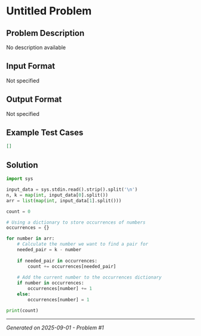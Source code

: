 # Untitled Problem

## Problem Description
No description available

## Input Format
Not specified

## Output Format
Not specified

## Example Test Cases
```json
[]
```

## Solution
```python
import sys

input_data = sys.stdin.read().strip().split('\n')
n, k = map(int, input_data[0].split())
arr = list(map(int, input_data[1].split()))

count = 0

# Using a dictionary to store occurrences of numbers
occurrences = {}

for number in arr:
    # Calculate the number we want to find a pair for
    needed_pair = k - number
    
    if needed_pair in occurrences:
        count += occurrences[needed_pair]
    
    # Add the current number to the occurrences dictionary
    if number in occurrences:
        occurrences[number] += 1
    else:
        occurrences[number] = 1

print(count)
```

---
*Generated on 2025-09-01 - Problem #1*